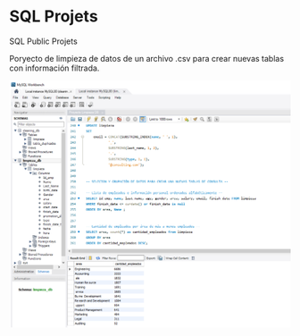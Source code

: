 # SQL Projets
SQL Public Projets

Poryecto de limpieza de datos de un archivo .csv para crear nuevas tablas con información filtrada.

![PantallaMySQL](https://github.com/AlvaroAlonsoLarre/SQL---Projets/blob/main/Proyecto%20limpieza%20datos%20SQL.png)
